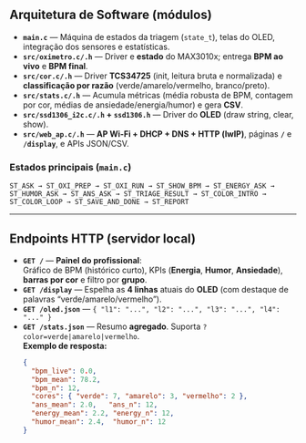 ## Arquitetura de Software (módulos)
- **`main.c`** — Máquina de estados da triagem (`state_t`), telas do OLED, integração dos sensores e estatísticas.  
- **`src/oximetro.c/.h`** — Driver e **estado** do MAX3010x; entrega **BPM ao vivo** e **BPM final**.  
- **`src/cor.c/.h`** — Driver **TCS34725** (init, leitura bruta e normalizada) e **classificação por razão** (verde/amarelo/vermelho, branco/preto).  
- **`src/stats.c/.h`** — Acumula métricas (média robusta de BPM, contagem por cor, médias de ansiedade/energia/humor) e gera **CSV**.  
- **`src/ssd1306_i2c.c/.h` + `ssd1306.h`** — Driver do **OLED** (draw string, clear, show).  
- **`src/web_ap.c/.h`** — **AP Wi-Fi + DHCP + DNS + HTTP (lwIP)**, páginas **`/`** e **`/display`**, e APIs JSON/CSV.

### Estados principais (`main.c`)
`ST_ASK → ST_OXI_PREP → ST_OXI_RUN → ST_SHOW_BPM → ST_ENERGY_ASK → ST_HUMOR_ASK → ST_ANS_ASK → ST_TRIAGE_RESULT → ST_COLOR_INTRO → ST_COLOR_LOOP → ST_SAVE_AND_DONE → ST_REPORT`

---

## Endpoints HTTP (servidor local)
- **`GET /`** — **Painel do profissional**:  
  Gráfico de BPM (histórico curto), KPIs (**Energia**, **Humor**, **Ansiedade**), **barras por cor** e filtro por **grupo**.
- **`GET /display`** — Espelha as **4 linhas** atuais do **OLED** (com destaque de palavras “verde/amarelo/vermelho”).  
- **`GET /oled.json`** — `{ "l1": "...", "l2": "...", "l3": "...", "l4": "..." }`  
- **`GET /stats.json`** — Resumo **agregado**. Suporta `?color=verde|amarelo|vermelho`.  
  **Exemplo de resposta:**
  ```json
  {
    "bpm_live": 0.0,
    "bpm_mean": 78.2,
    "bpm_n": 12,
    "cores": { "verde": 7, "amarelo": 3, "vermelho": 2 },
    "ans_mean": 2.0,   "ans_n": 12,
    "energy_mean": 2.2, "energy_n": 12,
    "humor_mean": 2.4,  "humor_n": 12
  }